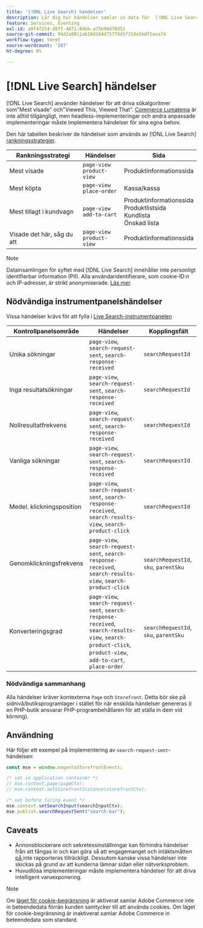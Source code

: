 ```yaml
---
title: '[!DNL Live Search] händelser'
description: Lär dig hur händelser samlar in data för  [!DNL Live Search].
feature: Services, Eventing
exl-id: a9f4f254-d8ff-46f1-8deb-a75b90d70d52
source-git-commit: 94d2a9911ab10d164d75779d1f310e5bdf2aea74
workflow-type: tm+mt
source-wordcount: '287'
ht-degree: 0%

---
```


# [!DNL Live Search] händelser

[!DNL Live Search] använder händelser för att driva sökalgoritmer som&quot;Mest visade&quot; och&quot;Viewed This, Viewed That&quot;. [Commerce Lumatema](https://experienceleague.adobe.com/sv/docs/commerce-admin/content-design/design/themes/themes#the-default-theme) är inte alltid tillgängligt, men headless-implementeringar och andra anpassade implementeringar måste implementera händelser för sina egna behov.

Den här tabellen beskriver de händelser som används av [!DNL Live Search] [rankningsstrategier](rules-add.md#intelligent-ranking).

| Rankningsstrategi | Händelser | Sida |
| --- | --- | --- |
| Mest visade | `page-view`<br>`product-view` | Produktinformationssida |
| Mest köpta | `page-view`<br>`place-order` | Kassa/kassa |
| Mest tillagt i kundvagn | `page-view`<br>`add-to-cart` | Produktinformationssida<br>Produktlistsida<br>Kundlista<br>Önskad lista |
| Visade det här, såg du att | `page-view`<br>`product-view` | Produktinformationssida |

>[!NOTE]
>
>Datainsamlingen för syftet med [!DNL Live Search] innehåller inte personligt identifierbar information (PII). Alla användaridentifierare, som cookie-ID:n och IP-adresser, är strikt anonymiserade. [Läs mer](https://www.adobe.com/privacy/experience-cloud.html).

## Nödvändiga instrumentpanelshändelser

Vissa händelser krävs för att fylla i [Live Search-instrumentpanelen](performance.md)

| Kontrollpanelsområde | Händelser | Kopplingsfält |
| ------------------- | ------------- | ---------- |
| Unika sökningar | `page-view`, `search-request-sent`, `search-response-received` | `searchRequestId` |
| Inga resultatsökningar | `page-view`, `search-request-sent`, `search-response-received` | `searchRequestId` |
| Nollresultatfrekvens | `page-view`, `search-request-sent`, `search-response-received` | `searchRequestId` |
| Vanliga sökningar | `page-view`, `search-request-sent`, `search-response-received` | `searchRequestId` |
| Medel. klickningsposition | `page-view`, `search-request-sent`, `search-response-received`, `search-results-view`, `search-product-click` | `searchRequestId` |
| Genomklickningsfrekvens | `page-view`, `search-request-sent`, `search-response-received`, `search-results-view`, `search-product-click` | `searchRequestId`, `sku`, `parentSku` |
| Konverteringsgrad | `page-view`, `search-request-sent`, `search-response-received`, `search-results-view`, `search-product-click`, `product-view`, `add-to-cart`, `place-order` | `searchRequestId`, `sku`, `parentSku` |

### Nödvändiga sammanhang

Alla händelser kräver kontexterna `Page` och `Storefront`. Detta bör ske på sidnivå/butiksprogramlager i stället för när enskilda händelser genereras (i en PHP-butik ansvarar PHP-programbehållaren för att ställa in dem vid körning).

## Användning

Här följer ett exempel på implementering av `search-request-sent`-händelsen:

```javascript
const mse = window.magentoStorefrontEvents;

/* set in application container */
// mse.context.page(pageCtx);
// mse.context.setStorefrontInstance(storefrontCtx);

/* set before firing event */
mse.context.setSearchInput(searchInputCtx);
mse.publish.searchRequestSent("search-bar");
```

## Caveats

- Annonsblockerare och sekretessinställningar kan förhindra händelser från att fångas in och kan göra så att engagemanget och intäktsmåtten [på ](performance.md) inte rapporteras tillräckligt. Dessutom kanske vissa händelser inte skickas på grund av att kunderna lämnar sidan eller nätverksproblem.
- Huvudlösa implementeringar måste implementera händelser för att driva intelligent varuexponering.

>[!NOTE]
>
>Om [läget för cookie-begränsning](https://experienceleague.adobe.com/docs/commerce-admin/start/compliance/privacy/compliance-cookie-law.html?lang=sv-SE) är aktiverat samlar Adobe Commerce inte in beteendedata förrän kunden samtycker till att använda cookies. Om läget för cookie-begränsning är inaktiverat samlar Adobe Commerce in beteendedata som standard.
